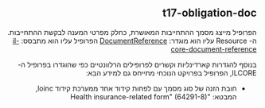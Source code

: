 <div dir="rtl" markdown="1">

## t17-obligation-doc


הפרופיל מייצג מסמך ההתחייבות המאושרת, כחלק מפרטי המענה לבקשת ההתחייבות.
ה- Resource עליו הוא מוגדר: [DocumentReference](https://hl7.org/fhir/R4/documentreference.html)
הפרופיל עליו הוא מתבסס:  [il-core-document-reference](https://hl7.org/fhir/R4/documentreference.html)

בנוסף להגדרות קארדינליות וקשרים לפרופילים הרלוונטיים כפי שהוגדרו בפרופיל ה- ILCORE, הפרופיל בפרויקט הנוכחי מתייחס גם למידע הבא:
* חובת הזנה של סוג מסמך עם לפחות קידוד אחד ממערכת קידוד loinc, המבטא:
"Health insurance-related form" (64291-8)


</div>
